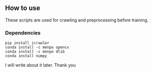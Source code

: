 ## How to use

These scripts are used for crawling and preprocessing before training.

### Dependencies
```
pip install icrawler
conda install -c menpo opencv
conda install -c menpo dlib
conda install numpy
```

I will write about it later. Thank you
